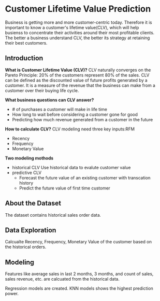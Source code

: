 # Customer Lifetime Value Prediction
Business is getting more and more customer-centric today. Therefore it is important to know a customer's lifetime value(CLV), which will help busienss to concentrate their activities around their most profitable clients. The better a business understand CLV, the better its strategy at retaining their best customers.

## Introduction
**What is Customer Lifetime Value (CLV)?**
CLV naturally converges on the Pareto Principle: 20% of the customers represent 80% of the sales. CLV can be defined as the discounted value of future profits generated by a customer. It is a measure of the revenue that the business can make from a customer over their buying life cycle.

**What business questions can CLV answer?**
- \# of purchases a customer will make in life time
- How long to wait before considering a customer gone for good
- Predicting how much revenue generated from a customer in the future

**How to calculate CLV?**
CLV modeling need three key inputs:RFM
- Recency
- Frequency
- Monetary Value 

**Two modeling mothods**
- historical CLV
    Use historical data to evalute customer value
- predictive CLV
    - Forecast the future value  of an existing customer with transcation history
    - Predict the future value of first time customer


## About the Dataset
The dataset contains historical sales order data. 


## Data Exploration
Calcualte Recency, Frequency, Monetary Value of the customer based on the historical orders.

## Modeling
Features like average sales in last 2 months, 3 months, and count of sales, sales revenue, etc. are calcuated from the historical data.

Regression models are created. KNN models shows the highest prediction power.
